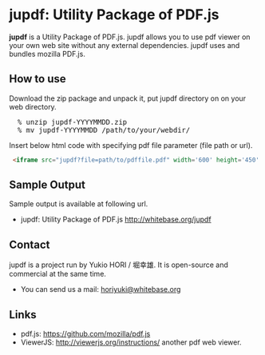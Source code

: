 jupdf: Utility Package of PDF.js
===================

**jupdf** is a Utility Package of PDF.js. 
jupdf allows you to use pdf viewer on your own web site without any external dependencies.
jupdf uses and bundles mozilla PDF.js. 

How to use
----------

Download the zip package and unpack it, put jupdf directory on on your web directory. 

<pre>
  % unzip jupdf-YYYYMMDD.zip
  % mv jupdf-YYYYMMDD /path/to/your/webdir/
</pre>

 Insert below html code with specifying pdf file parameter (file path or url).

```html
 <iframe src="jupdf?file=path/to/pdffile.pdf" width='600' height='450' scrolling="no" allowfullscreen webkitallowfullscreen></iframe>
```

Sample Output
-----
Sample output is available at following url.

* jupdf: Utility Package of PDF.js <http://whitebase.org/jupdf>

Contact
-----
jupdf is a project run by Yukio HORI / 堀幸雄. 
It is open-source and commercial at the same time.

* You can send us a mail: horiyuki@whitebase.org

Links
-----

* pdf.js: <https://github.com/mozilla/pdf.js>
* ViewerJS: <http://viewerjs.org/instructions/> another pdf web viewer.
